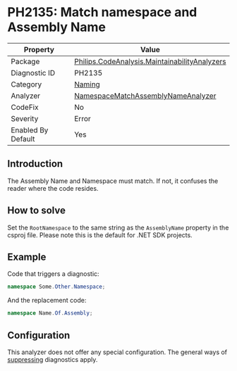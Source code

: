 # PH2135: Match namespace and Assembly Name

| Property | Value  |
|--|--|
| Package | [Philips.CodeAnalysis.MaintainabilityAnalyzers](https://www.nuget.org/packages/Philips.CodeAnalysis.MaintainabilityAnalyzers) |
| Diagnostic ID | PH2135 |
| Category  | [Naming](../Naming.md) |
| Analyzer | [NamespaceMatchAssemblyNameAnalyzer](https://github.com/philips-software/roslyn-analyzers/blob/master/Philips.CodeAnalysis.MaintainabilityAnalyzers/Naming/NamespaceMatchAssemblyNameAnalyzer.cs)
| CodeFix  | No |
| Severity | Error |
| Enabled By Default | Yes |

## Introduction

The Assembly Name and Namespace must match. If not, it confuses the reader where the code resides.

## How to solve

Set the `RootNamespace` to the same string as the `AssemblyName` property in the csproj file. Please note this is the default for .NET SDK projects.

## Example

Code that triggers a diagnostic:
``` cs
namespace Some.Other.Namespace;
```

And the replacement code:
``` cs
namespace Name.Of.Assembly;
```

## Configuration

This analyzer does not offer any special configuration. The general ways of [suppressing](https://learn.microsoft.com/en-us/dotnet/fundamentals/code-analysis/suppress-warnings) diagnostics apply.